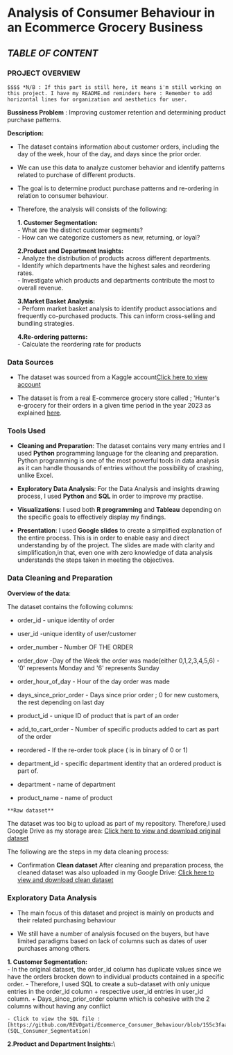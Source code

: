 # **Analysis of Consumer Behaviour in an Ecommerce Grocery Business**

## *TABLE OF CONTENT*

### **PROJECT OVERVIEW**
	$$$$ *N/B : If this part is still here, it means i'm still working on this project. I have my README.md reminders here : Remember to add horizontal lines for organization and aesthetics for user.
**Bussiness Problem** : Improving customer retention and determining product purchase patterns.

**Description:**
- The dataset contains information about customer orders, including the day of the week, hour of the day, and days since the prior order.

 - We can use this data to analyze customer behavior and identify patterns related to purchase of different products.

 - The goal is to determine product purchase patterns and re-ordering in relation to consumer behaviour.

 - Therefore, the analysis will consists of the following:
   
	**1. Customer Segmentation:**\
 			- What are the distinct customer segments?\
        	- How can we categorize customers as new, returning, or loyal?
   

	**2.Product and Department Insights:**\
 			- Analyze the distribution of products across different departments.\
			- Identify which departments have the highest sales and reordering rates.\
			- Investigate which products and departments contribute the most to overall revenue.

	**3.Market Basket Analysis:**\
 			- Perform market basket analysis to identify product associations and frequently co-purchased products. This can inform cross-selling and bundling strategies.

	**4.Re-ordering patterns:**\
 			- Calculate the reordering rate for products


### **Data Sources**

- The dataset was sourced from a Kaggle account[Click here to view account](https://www.kaggle.com/hunter0007)

- The dataset is from a real E-commerce grocery store called ; 'Hunter's e-grocery for their orders in a given time period in the year 2023 as explained [here](https://www.kaggle.com/datasets/hunter0007/ecommerce-dataset-for-predictive-marketing-2023/data).

###	**Tools Used**

- __Cleaning and Preparation__: The dataset contains very many entries and I used **Python** programming language for the cleaning and preparation. Python programming is one of the most powerful tools in data analysis as it can handle thousands of entries without the possibility of crashing, unlike Excel.

- __Exploratory Data Analysis__: For the Data Analysis and insights drawing process, I used **Python** and **SQL** in order to improve my practise.

- __Visualizations__: I used both **R programming** and **Tableau** depending on the specific goals to effectively display my findings. 

- __Presentation__: I used **Google slides** to create a simplified explanation of the entire process. This is in order to enable easy and direct understanding by of the project. The slides are made with clarity and simplification,in that, even one with zero knowledge of data analysis understands the steps taken in meeting the objectives. 


### **Data Cleaning and Preparation**

   **Overview of the data**:

The dataset contains the following columns:

   - order_id - unique identity of order

   - user_id -unique identity of user/customer

   - order_number - Number OF THE ORDER

   - order_dow -Day of the Week the order was made(either 0,1,2,3,4,5,6) - '0' represents Monday and '6' represents Sunday

   - order_hour_of_day - Hour of the day order was made

   - days_since_prior_order - Days since prior order ; 0 for new customers, the rest depending on last day

   - product_id - unique ID of product that is part of an order

   - add_to_cart_order - Number of specific products added to cart as part of the order

   - reordered - If the re-order took place ( is in binary of 0 or 1)

   - department_id - specific department identity that an ordered product is part of.

   - department - name of department

   - product_name - name of product

	**Raw dataset**

The dataset was too big to upload as part of my repository. Therefore,I used Google Drive as my storage area: [Click here to view and download original dataset](https://drive.google.com/file/d/1-6CzS3g7AOjxRwwndnUUHWhF5_Bec5Xn/view?usp=sharing)

The following are the steps in my data cleaning process:


- Confirmation
	**Clean dataset**
After cleaning and preparation process, the cleaned dataset was also uploaded in my Google Drive: [Click here to view and download clean dataset](https://docs.google.com/spreadsheets/d/1Fyxl9P_ApXpDl7CixTMg-Z0m8FMBve5D/edit?usp=drive_link&ouid=102527141955837924247&rtpof=true&sd=true)


### **Exploratory Data Analysis**

- The main focus of this dataset and project is mainly on products and their related purchasing behaviour

- We still have a number of analysis focused on the buyers, but have limited paradigms based on lack of columns such as dates of user purchases among others.

**1. Customer Segmentation:**\
	- In the original dataset, the order_id column has duplicate values since we have the orders brocken down to individual products contained in a specific order. 
	- Therefore, I used SQL to create a sub-dataset with only unique entries in the order_id column + respective user_id entries in user_id column. + Days_since_prior_order column which is cohesive with the 2 columns without having any conflict

	- Click to view the SQL file :  [https://github.com/REVOgati/Ecommerce_Consumer_Behaviour/blob/155c3faa481e21f0e32490816ee21f0323d13587/SQL_Consumer_Segmentation.sql](SQL_Consumer_Segmentation)


**2.Product and Department Insights:**\